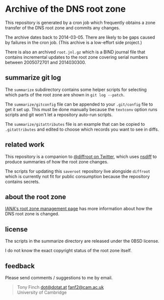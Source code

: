 Archive of the DNS root zone
============================

This repository is generated by a cron job which frequently obtains a
zone transfer of the DNS root zone and commits any changes.

The archive dates back to 2014-03-05. There are likely to be gaps
caused by failures in the cron job. (This archive is a low-effort side
project.)

There is also an archived `root.jnl.gz` which is a BIND journal file
that contains incremental updates to the root zone covering serial
numbers between 2005072701 and 2014030300.


summarize git log
-----------------

The `summarize` subdirectory contains some helper scripts for
selecting which parts of the root zone are shown in `git log --patch`.

The `summarize/gitconfig` file can be appended to your `.git/config`
file to get it set up. This must be done manually because the
`textconv` option runs scripts and git won't let a repository auto-run
scripts.

The `summarize/gitattributes` file is an example that can be copied to
`.gitattributes` and edited to choose which records you want to see in
diffs.


related work
------------

This repository is a companion to [@diffroot on Twitter][diffroot],
which uses [nsdiff][] to produce summaries of how the root zone changes.

The scripts for updating this `saveroot` repository live alongside
`diffroot` which is currently not fit for public consumption because
the repository contains secrets.

[diffroot]: https://twitter.com/diffroot

[nsdiff]: https://dotat.at/prog/nsdiff/


about the root zone
-------------------

[IANA's root zone management page][iana] has more information about
how the DNS root zone is changed.

[iana]: https://www.iana.org/domains/root


license
-------

The scripts in the summarize directory are released under the 0BSD license.

I do not know the exact copyright status of the root zone itself.


feedback
--------

Please send comments / suggestions to me by email.

> Tony Finch <dot@dotat.at> <fanf2@cam.ac.uk>  
> University of Cambridge

